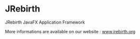 JRebirth
========

JRebirth JavaFX Application Framework

More informations are available on our website : www.jrebirth.org